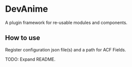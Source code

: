 # DevAnime #

A plugin framework for re-usable modules and components.

## How to use ##

Register configuration json file(s) and a path for ACF Fields. 

TODO: Expand README. 
